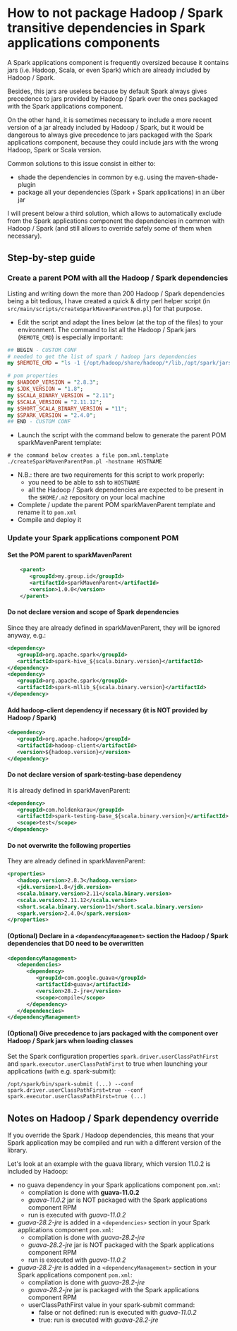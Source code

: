 # How to not package Hadoop / Spark transitive dependencies in Spark applications components

A Spark applications component is frequently oversized because it contains jars (i.e. Hadoop, Scala, or even Spark) which are already included by Hadoop / Spark.

Besides, this jars are useless because by default Spark always gives precedence to jars provided by Hadoop / Spark over the ones packaged with the Spark applications component.

On the other hand, it is sometimes necessary to include a more recent version of a jar already included by Hadoop / Spark, but it would be dangerous to always give precedence to jars packaged with the Spark applications component, because they could include jars with the wrong Hadoop, Spark or Scala version.

Common solutions to this issue consist in either to:
- shade the dependencies in common by e.g. using the maven-shade-plugin
- package all your dependencies (Spark + Spark applications) in an über jar

I will present below a third solution, which allows to automatically exclude from the Spark applications component the dependencies in common with Hadoop / Spark (and still allows to override safely some of them when necessary).

## Step-by-step guide

### Create a parent POM with all the Hadoop / Spark dependencies
Listing and writing down the more than 200 Hadoop / Spark dependencies being a bit tedious, I have created a quick & dirty perl helper script (in `src/main/scripts/createSparkMavenParentPom.pl`) for that purpose.
- Edit the script and adapt the lines below (at the top of the files) to your environment. The command to list all the Hadoop / Spark jars (`REMOTE_CMD`) is especially important:

```perl
## BEGIN - CUSTOM CONF
# needed to get the list of spark / hadoop jars dependencies
my $REMOTE_CMD = "ls -1 {/opt/hadoop/share/hadoop/*/lib,/opt/spark/jars}/*.jar";

# pom properties
my $HADOOP_VERSION = "2.8.3";
my $JDK_VERSION = "1.8";
my $SCALA_BINARY_VERSION = "2.11";
my $SCALA_VERSION = "2.11.12";
my $SHORT_SCALA_BINARY_VERSION = "11";
my $SPARK_VERSION = "2.4.0";
## END - CUSTOM CONF
```

- Launch the script with the command below to generate the parent POM sparkMavenParent template:

```shell
# the command below creates a file pom.xml.template
./createSparkMavenParentPom.pl -hostname HOSTNAME
```

- N.B.: there are two requirements for this script to work properly:
  - you need to be able to ssh to `HOSTNAME`
  - all the Hadoop / Spark dependencies are expected to be present in the `$HOME/.m2` repository on your local machine
- Complete / update the parent POM sparkMavenParent template and rename it to `pom.xml`
- Compile and deploy it

### Update your Spark applications component POM

#### Set the POM parent to sparkMavenParent

```xml
    <parent>
       <groupId>my.group.id</groupId>
       <artifactId>sparkMavenParent</artifactId>
       <version>1.0.0</version>
    </parent>
```

#### Do not declare version and scope of Spark dependencies
Since they are already defined in sparkMavenParent, they will be ignored anyway, e.g.:

```xml
<dependency>
   <groupId>org.apache.spark</groupId>
   <artifactId>spark-hive_${scala.binary.version}</artifactId>
</dependency>
<dependency>
   <groupId>org.apache.spark</groupId>
   <artifactId>spark-mllib_${scala.binary.version}</artifactId>
</dependency>
```

#### Add hadoop-client dependency if necessary (it is NOT provided by Hadoop / Spark)

```xml
<dependency>
   <groupId>org.apache.hadoop</groupId>
   <artifactId>hadoop-client</artifactId>
   <version>${hadoop.version}</version>
</dependency>
```

#### Do not declare version of spark-testing-base dependency
It is already defined in sparkMavenParent:

```xml
<dependency>
   <groupId>com.holdenkarau</groupId>
   <artifactId>spark-testing-base_${scala.binary.version}</artifactId>
   <scope>test</scope>
</dependency>
```

#### Do not overwrite the following properties
They are already defined in sparkMavenParent:

```xml
<properties>
   <hadoop.version>2.8.3</hadoop.version>
   <jdk.version>1.8</jdk.version>
   <scala.binary.version>2.11</scala.binary.version>
   <scala.version>2.11.12</scala.version>
   <short.scala.binary.version>11</short.scala.binary.version>
   <spark.version>2.4.0</spark.version>
</properties>
```

#### (Optional) Declare in a `<dependencyManagement>` section the Hadoop / Spark dependencies that DO need to be overwritten

```xml
<dependencyManagement>
   <dependencies>
      <dependency>
         <groupId>com.google.guava</groupId>
         <artifactId>guava</artifactId>
         <version>28.2-jre</version>
         <scope>compile</scope>
      </dependency>
   </dependencies>
</dependencyManagement>
```

#### (Optional) Give precedence to jars packaged with the component over Hadoop / Spark jars when loading classes
Set the Spark configuration properties `spark.driver.userClassPathFirst` and `spark.executor.userClassPathFirst` to true when launching your applications (with e.g. spark-submit):
```shell
/opt/spark/bin/spark-submit (...) --conf spark.driver.userClassPathFirst=true --conf spark.executor.userClassPathFirst=true (...)
```

## Notes on Hadoop / Spark dependency override

If  you override the Spark / Hadoop dependencies, this means that your Spark application may be compiled and run with a different version of the library.

Let's look at an example with the guava library, which version 11.0.2 is included by Hadoop:
- no guava dependency in your Spark applications component `pom.xml`:
  - compilation is done with **guava-11.0.2**
  - *guava-11.0.2* jar is NOT packaged with the Spark applications component RPM
  - run is executed with *guava-11.0.2*
- *guava-28.2-jre* is added in a  `<dependencies>` section in your Spark applications component `pom.xml`:
  - compilation is done with *guava-28.2-jre*
  - *guava-28.2-jre* jar is NOT packaged with the Spark applications component RPM
  - run is executed with *guava-11.0.2*
- *guava-28.2-jre* is added in a `<dependencyManagement>` section in your Spark applications component `pom.xml`:
  - compilation is done with *guava-28.2-jre*
  - *guava-28.2-jre* jar is packaged with the Spark applications component RPM
  - userClassPathFirst value in your spark-submit command:
    - false or not defined: run is executed with *guava-11.0.2*
    - true: run is executed with *guava-28.2-jre*
